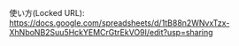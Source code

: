 使い方(Locked URL): https://docs.google.com/spreadsheets/d/1tB88n2WNvxTzx-XhNboNB2Suu5HckYEMCrGtrEkVO9I/edit?usp=sharing
